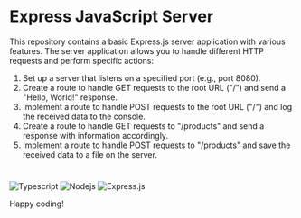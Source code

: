 # Express JavaScript Server

This repository contains a basic Express.js server application with various features. The server application allows you to handle different HTTP requests and perform specific actions:

1. Set up a server that listens on a specified port (e.g., port 8080).
2. Create a route to handle GET requests to the root URL ("/") and send a "Hello, World!" response.
3. Implement a route to handle POST requests to the root URL ("/") and log the received data to the console.
4. Create a route to handle GET requests to "/products" and send a response with information accordingly.
5. Implement a route to handle POST requests to "/products" and save the received data to a file on the server.

# 
![Typescript](https://img.shields.io/badge/Typescript-007acc?style=for-the-badge&labelColor=black&logo=typescript&logoColor=007acc)
![Nodejs](https://img.shields.io/badge/Nodejs-3C873A?style=for-the-badge&labelColor=black&logo=node.js&logoColor=3C873A)
![Express.js](https://img.shields.io/badge/Express.js-000000?style=for-the-badge&logo=express&logoColor=white)

Happy coding!